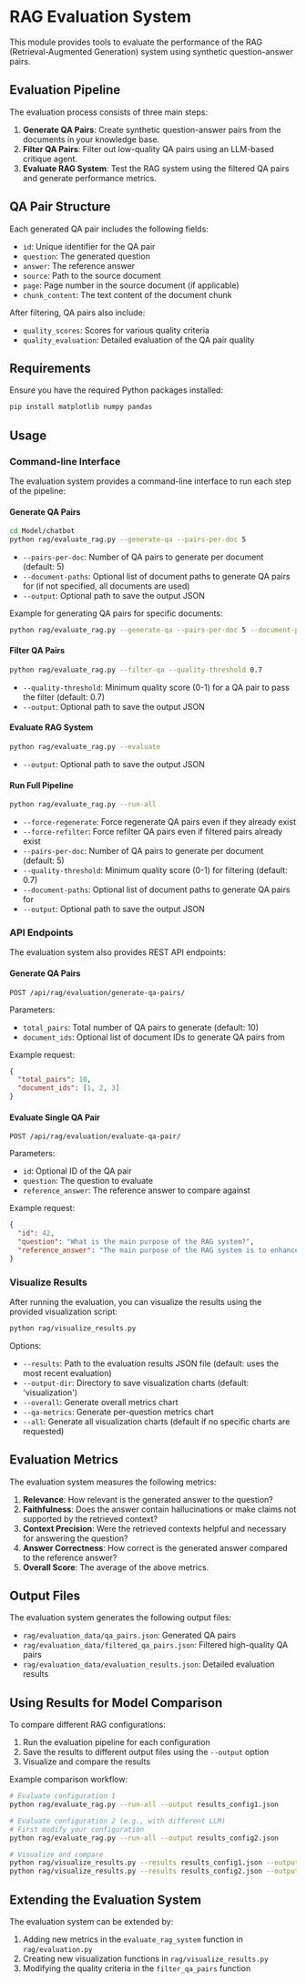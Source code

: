 # RAG Evaluation System

This module provides tools to evaluate the performance of the RAG (Retrieval-Augmented Generation) system using synthetic question-answer pairs.

## Evaluation Pipeline

The evaluation process consists of three main steps:

1. **Generate QA Pairs**: Create synthetic question-answer pairs from the documents in your knowledge base.
2. **Filter QA Pairs**: Filter out low-quality QA pairs using an LLM-based critique agent.
3. **Evaluate RAG System**: Test the RAG system using the filtered QA pairs and generate performance metrics.

## QA Pair Structure

Each generated QA pair includes the following fields:

- `id`: Unique identifier for the QA pair
- `question`: The generated question
- `answer`: The reference answer
- `source`: Path to the source document
- `page`: Page number in the source document (if applicable)
- `chunk_content`: The text content of the document chunk

After filtering, QA pairs also include:
- `quality_scores`: Scores for various quality criteria
- `quality_evaluation`: Detailed evaluation of the QA pair quality

## Requirements

Ensure you have the required Python packages installed:

```bash
pip install matplotlib numpy pandas
```

## Usage

### Command-line Interface

The evaluation system provides a command-line interface to run each step of the pipeline:

#### Generate QA Pairs

```bash
cd Model/chatbot
python rag/evaluate_rag.py --generate-qa --pairs-per-doc 5
```

- `--pairs-per-doc`: Number of QA pairs to generate per document (default: 5)
- `--document-paths`: Optional list of document paths to generate QA pairs for (if not specified, all documents are used)
- `--output`: Optional path to save the output JSON

Example for generating QA pairs for specific documents:

```bash
python rag/evaluate_rag.py --generate-qa --pairs-per-doc 5 --document-paths /path/to/doc1.pdf /path/to/doc2.pdf
```

#### Filter QA Pairs

```bash
python rag/evaluate_rag.py --filter-qa --quality-threshold 0.7
```

- `--quality-threshold`: Minimum quality score (0-1) for a QA pair to pass the filter (default: 0.7)
- `--output`: Optional path to save the output JSON

#### Evaluate RAG System

```bash
python rag/evaluate_rag.py --evaluate
```

- `--output`: Optional path to save the output JSON

#### Run Full Pipeline

```bash
python rag/evaluate_rag.py --run-all
```

- `--force-regenerate`: Force regenerate QA pairs even if they already exist
- `--force-refilter`: Force refilter QA pairs even if filtered pairs already exist
- `--pairs-per-doc`: Number of QA pairs to generate per document (default: 5)
- `--quality-threshold`: Minimum quality score (0-1) for filtering (default: 0.7)
- `--document-paths`: Optional list of document paths to generate QA pairs for
- `--output`: Optional path to save the output JSON

### API Endpoints

The evaluation system also provides REST API endpoints:

#### Generate QA Pairs

```
POST /api/rag/evaluation/generate-qa-pairs/
```

Parameters:
- `total_pairs`: Total number of QA pairs to generate (default: 10)
- `document_ids`: Optional list of document IDs to generate QA pairs from

Example request:
```json
{
  "total_pairs": 10,
  "document_ids": [1, 2, 3]
}
```

#### Evaluate Single QA Pair

```
POST /api/rag/evaluation/evaluate-qa-pair/
```

Parameters:
- `id`: Optional ID of the QA pair
- `question`: The question to evaluate
- `reference_answer`: The reference answer to compare against

Example request:
```json
{
  "id": 42,
  "question": "What is the main purpose of the RAG system?",
  "reference_answer": "The main purpose of the RAG system is to enhance LLM responses with relevant context from a knowledge base."
}
```

### Visualize Results

After running the evaluation, you can visualize the results using the provided visualization script:

```bash
python rag/visualize_results.py
```

Options:
- `--results`: Path to the evaluation results JSON file (default: uses the most recent evaluation)
- `--output-dir`: Directory to save visualization charts (default: 'visualization')
- `--overall`: Generate overall metrics chart
- `--qa-metrics`: Generate per-question metrics chart
- `--all`: Generate all visualization charts (default if no specific charts are requested)

## Evaluation Metrics

The evaluation system measures the following metrics:

1. **Relevance**: How relevant is the generated answer to the question?
2. **Faithfulness**: Does the answer contain hallucinations or make claims not supported by the retrieved context?
3. **Context Precision**: Were the retrieved contexts helpful and necessary for answering the question?
4. **Answer Correctness**: How correct is the generated answer compared to the reference answer?
5. **Overall Score**: The average of the above metrics.

## Output Files

The evaluation system generates the following output files:

- `rag/evaluation_data/qa_pairs.json`: Generated QA pairs
- `rag/evaluation_data/filtered_qa_pairs.json`: Filtered high-quality QA pairs
- `rag/evaluation_data/evaluation_results.json`: Detailed evaluation results

## Using Results for Model Comparison

To compare different RAG configurations:

1. Run the evaluation pipeline for each configuration
2. Save the results to different output files using the `--output` option
3. Visualize and compare the results

Example comparison workflow:

```bash
# Evaluate configuration 1
python rag/evaluate_rag.py --run-all --output results_config1.json

# Evaluate configuration 2 (e.g., with different LLM)
# First modify your configuration
python rag/evaluate_rag.py --run-all --output results_config2.json

# Visualize and compare
python rag/visualize_results.py --results results_config1.json --output-dir viz_config1
python rag/visualize_results.py --results results_config2.json --output-dir viz_config2
```

## Extending the Evaluation System

The evaluation system can be extended by:

1. Adding new metrics in the `evaluate_rag_system` function in `rag/evaluation.py`
2. Creating new visualization functions in `rag/visualize_results.py`
3. Modifying the quality criteria in the `filter_qa_pairs` function 